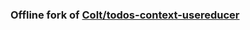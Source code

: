 ### Offline fork of [Colt/todos-context-usereducer](https://github.com/Colt/todos-context-usereducer)